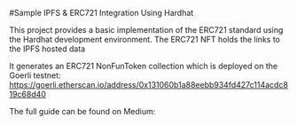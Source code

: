 #Sample IPFS & ERC721 Integration Using Hardhat

This project provides a basic implementation of the ERC721 standard using the Hardhat development environment. The ERC721 NFT holds the links to the IPFS hosted data

It generates an ERC721 NonFunToken collection which is deployed on the Goerli testnet: https://goerli.etherscan.io/address/0x131060b1a88eebb934fd427c114acdc819c68d40

The full guide can be found on Medium: 
